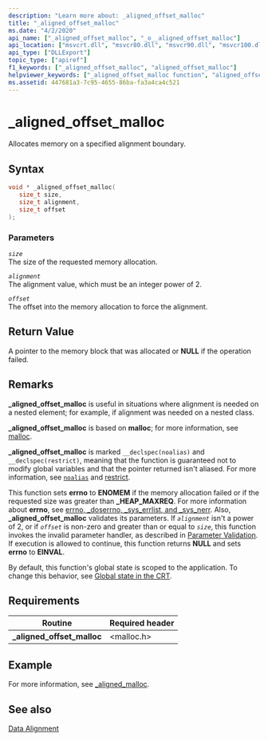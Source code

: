 ```yaml
---
description: "Learn more about: _aligned_offset_malloc"
title: "_aligned_offset_malloc"
ms.date: "4/2/2020"
api_name: ["_aligned_offset_malloc", "_o__aligned_offset_malloc"]
api_location: ["msvcrt.dll", "msvcr80.dll", "msvcr90.dll", "msvcr100.dll", "msvcr100_clr0400.dll", "msvcr110.dll", "msvcr110_clr0400.dll", "msvcr120.dll", "msvcr120_clr0400.dll", "ucrtbase.dll", "api-ms-win-crt-heap-l1-1-0.dll", "api-ms-win-crt-private-l1-1-0.dll"]
api_type: ["DLLExport"]
topic_type: ["apiref"]
f1_keywords: ["_aligned_offset_malloc", "aligned_offset_malloc"]
helpviewer_keywords: ["_aligned_offset_malloc function", "aligned_offset_malloc function"]
ms.assetid: 447681a3-7c95-4655-86ba-fa3a4ca4c521
---
```

# _aligned_offset_malloc

Allocates memory on a specified alignment boundary.

## Syntax

```C
void * _aligned_offset_malloc(
   size_t size,
   size_t alignment,
   size_t offset
);
```

### Parameters

*`size`*<br/>
The size of the requested memory allocation.

*`alignment`*<br/>
The alignment value, which must be an integer power of 2.

*`offset`*<br/>
The offset into the memory allocation to force the alignment.

## Return Value

A pointer to the memory block that was allocated or **NULL** if the operation failed.

## Remarks

**_aligned_offset_malloc** is useful in situations where alignment is needed on a nested element; for example, if alignment was needed on a nested class.

**_aligned_offset_malloc** is based on **malloc**; for more information, see [malloc](malloc.md).

**_aligned_offset_malloc** is marked `__declspec(noalias)` and `__declspec(restrict)`, meaning that the function is guaranteed not to modify global variables and that the pointer returned isn't aliased. For more information, see [`noalias`](../../cpp/noalias.md) and [restrict](../../cpp/restrict.md).

This function sets **errno** to **ENOMEM** if the memory allocation failed or if the requested size was greater than **_HEAP_MAXREQ**. For more information about **errno**, see [errno, _doserrno, _sys_errlist, and _sys_nerr](../../c-runtime-library/errno-doserrno-sys-errlist-and-sys-nerr.md). Also, **_aligned_offset_malloc** validates its parameters. If *`alignment`* isn't a power of 2, or if *`offset`* is non-zero and greater than or equal to *`size`*, this function invokes the invalid parameter handler, as described in [Parameter Validation](../../c-runtime-library/parameter-validation.md). If execution is allowed to continue, this function returns **NULL** and sets **errno** to **EINVAL**.

By default, this function's global state is scoped to the application. To change this behavior, see [Global state in the CRT](../global-state.md).

## Requirements

|Routine|Required header|
|-------------|---------------------|
|**_aligned_offset_malloc**|\<malloc.h>|

## Example

For more information, see [_aligned_malloc](aligned-malloc.md).

## See also

[Data Alignment](../../c-runtime-library/data-alignment.md)<br/>
